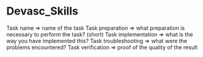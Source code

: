 # Devasc_Skills

Task name => name of the task
Task preparation => what preparation is necessary to perform the task? (short)
Task implementation => what is the way you have implemented this? 
Task troubleshooting => what were the problems encountered?
Task verification => proof of the quality of the result
